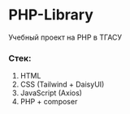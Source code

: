 # PHP-Library
Учебный проект на PHP в ТГАСУ
### Стек:
1. HTML
2. CSS (Tailwind + DaisyUI)
3. JavaScript (Axios)
4. PHP + composer
